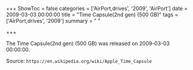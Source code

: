 +++
ShowToc = false
categories = ['AirPort,drives', '2009', 'AirPort']
date = 2009-03-03 00:00:00
title = "Time Capsule(2nd gen) (500 GB)"
tags = ['AirPort,drives', '2009']
summary = " "

+++

The Time Capsule(2nd gen) (500 GB) was released on 2009-03-03 00:00:00.

Source: `https://en.wikipedia.org/wiki/Apple_Time_Capsule`
